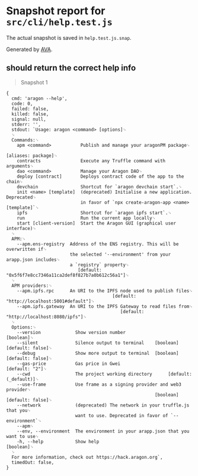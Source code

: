 # Snapshot report for `src/cli/help.test.js`

The actual snapshot is saved in `help.test.js.snap`.

Generated by [AVA](https://ava.li).

## should return the correct help info

> Snapshot 1

    {
      cmd: 'aragon --help',
      code: 0,
      failed: false,
      killed: false,
      signal: null,
      stderr: '',
      stdout: `Usage: aragon <command> [options]␊
      ␊
      Commands:␊
        apm <command>           Publish and manage your aragonPM package␊
                                                                    [aliases: package]␊
        contracts               Execute any Truffle command with arguments␊
        dao <command>           Manage your Aragon DAO␊
        deploy [contract]       Deploys contract code of the app to the chain␊
        devchain                Shortcut for `aragon devchain start`.␊
        init <name> [template]  (deprecated) Initialise a new application. Deprecated␊
                                in favor of `npx create-aragon-app <name> [template]`␊
        ipfs                    Shortcut for `aragon ipfs start`.␊
        run                     Run the current app locally␊
        start [client-version]  Start the Aragon GUI (graphical user interface)␊
      ␊
      APM:␊
        --apm.ens-registry  Address of the ENS registry. This will be overwritten if␊
                            the selected '--environment' from your arapp.json includes␊
                            a `registry` property␊
                               [default: "0x5f6f7e8cc7346a11ca2def8f827b7a0b612c56a1"]␊
      ␊
      APM providers:␊
        --apm.ipfs.rpc      An URI to the IPFS node used to publish files␊
                                            [default: "http://localhost:5001#default"]␊
        --apm.ipfs.gateway  An URI to the IPFS Gateway to read files from␊
                                               [default: "http://localhost:8080/ipfs"]␊
      ␊
      Options:␊
        --version             Show version number                            [boolean]␊
        --silent              Silence output to terminal    [boolean] [default: false]␊
        --debug               Show more output to terminal  [boolean] [default: false]␊
        --gas-price           Gas price in Gwei                         [default: "2"]␊
        --cwd                 The project working directory      [default: (_default)]␊
        --use-frame           Use frame as a signing provider and web3 provider␊
                                                            [boolean] [default: false]␊
        --network             (deprecated) The network in your truffle.js that you␊
                              want to use. Deprecated in favor of `--environment`␊
        --apm␊
        --env, --environment  The environment in your arapp.json that you want to use␊
        -h, --help            Show help                                      [boolean]␊
      ␊
      For more information, check out https://hack.aragon.org`,
      timedOut: false,
    }
